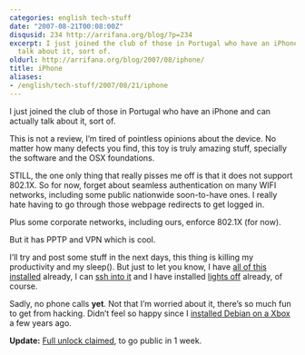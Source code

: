 ```yaml
---
categories: english tech-stuff
date: "2007-08-21T00:08:00Z"
disqusid: 234 http://arrifana.org/blog/?p=234
excerpt: I just joined the club of those in Portugal who have an iPhone and can actually
  talk about it, sort of.
oldurl: http://arrifana.org/blog/2007/08/iphone/
title: iPhone
aliases:
- /english/tech-stuff/2007/08/21/iphone
---
```


I just joined the club of those in Portugal who have an iPhone and can actually talk about it, sort of.

This is not a review, I’m tired of pointless opinions about the device. No matter how many defects you find, this toy is truly amazing stuff, specially the software and the OSX foundations.

STILL, the one only thing that really pisses me off is that it does not support 802.1X. So for now, forget about seamless authentication on many WIFI networks, including some public nationwide soon-to-have ones. I really hate having to go through those webpage redirects to get logged in.

Plus some corporate networks, including ours, enforce 802.1X (for now).

But it has PPTP and VPN which is cool.

I’ll try and post some stuff in the next days, this thing is killing my productivity and my sleep(). But just to let you know, I have [all of this installed][1] already, I can [ssh into it][2] and I have installed [lights off][3] already, of course.

Sadly, no phone calls **yet**. Not that I’m worried about it, there’s so much fun to get from hacking. Didn’t feel so happy since I [installed Debian on a Xbox][4] a few years ago.

**Update:** [Full unlock claimed][5], to go public in 1 week.


[1]: http://iphone.natetrue.com/
[2]: http://iphone.fiveforty.net/wiki/index.php/Dropbear-ssh
[3]: http://www.deliciousmonster.org/
[4]: http://osdir.com/ml/linux.ports.xbox.devel/2002-11/msg00232.html
[5]: http://iphonejtag.blogspot.com/2007/08/full-hardware-unlock-of-iphone-done.html
